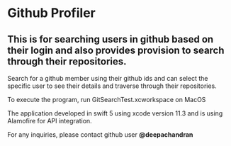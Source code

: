 <h1>Github Profiler </h1>

<h2>This is for searching users in github based on their login and also provides provision to search through their repositories.</h2>
Search for a github member using their github ids and can select the specific user to see their details and traverse through their repositories.

To execute the program, run GitSearchTest.xcworkspace on MacOS

The application developed in swift 5 using xcode version 11.3 and is using Alamofire for API integration.

For any inquiries, please contact github user <b>@deepachandran</b>
